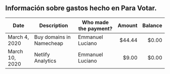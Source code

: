## Información sobre gastos hecho en Para Votar.

| Date            | Description                  | Who made the payment? | Amount  | Balance |
| --------------- | ---------------------------- | --------------------- | -------:| -------:|
| March 4, 2020   | Buy domains in Namecheap     | Emmanuel Luciano      |   $44.44|    $0.00|
| March 10, 2020  | Netlify Analytics            | Emmanuel Luciano      |   $9.00 |    $0.00|
